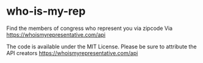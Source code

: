 # who-is-my-rep
Find the members of congress who represent you via zipcode
Via https://whoismyrepresentative.com/api

The code is available under the MIT License. Please be sure to attribute the API creators https://whoismyrepresentative.com/api 
